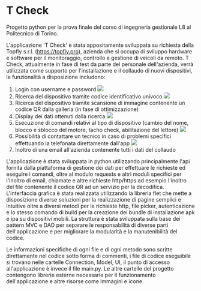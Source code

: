 # T Check

Progetto python per la prova finale del corso di ingegneria gestionale L8 al Politecnico di Torino.

L'applicazione 'T Check' è stata appositamente sviluppata su richiesta della Topfly s.r.l. (https://topfly.pro),
azienda che si occupa di sviluppo hardware e software per il monitoraggio, controllo e gestione di veicoli da remoto.
T Check, attualmente in fase di test da parte del personale dell'azienda, verrà utilizzata come supporto 
per l'installazione e il collaudo di nuovi dispositivi, le funzionalità a disposizione includono:
1) Login con username e password
![](assets/IMG_7268.PNG)
2) Ricerca del dispositivo tramite codice identificativo univoco
![](assets/IMG_7269.PNG)
3) Ricerca del dispositivo tramite scansione di immagine contenente un codice QR dalla galleria (in fase di ottimizzazione)
4) Display dei dati ottenuti dalla ricerca 
![](assets/IMG_7270.PNG)
5) Esecuzione di comandi relativi al tipo di dispositivo (cambio del nome, blocco e sblocco del motore, tacho check, abilitazione del lettore)
![](assets/IMG_7271.PNG)
6) Possibilità di contattare un tecnico in caso di problemi specifici effettuando la telefonata direttamente dall'app
![](assets/IMG_7272.PNG)
7) Inoltro di una email all'azienda contenente tutti i dati del collaudo

L'applicazione è stata sviluppata in python utilizzando principalmente l'api fornita dalla piattaforma di gestione dei dati
per effettuare le richieste ed eseguire i comandi, oltre al modulo requests e altri moduli specifici per l'inoltro
di email, chiamate e altre richieste http/https ad esempio l'inoltro del file contenente il codice QR ad un servizio
per la decodifica. L'interfaccia grafica è stata realizzata utilizzando la libreria flet che mette a disposizione 
diverse soluzioni per la realizzazione di pagine semplici e intuitive oltre a diversi metodi per le richieste http, 
file picker, autenticazione e lo stesso comando di build per la creazione dei bundle di installazione apk e ipa 
su dispositivi mobili. La struttura è stata sviluppata sulla base dei pattern MVC e DAO per
separare le responsabilità di diverse parti dell'applicazione e per migliorare la modularità e la manutenibilità del codice.

Le informazioni specifiche di ogni file e di ogni metodo sono scritte direttamente nel codice sotto forma di commenti, 
i file di codice eseguibile si trovano nelle cartelle Connection, Model, UI, il punto di accesso all'applicazione è invece
il file main.py. Le altre cartelle del progetto contengono librerie esterne necessarie per il funzionamento dell'applicazione
e altre risorse come immagini e icone.
